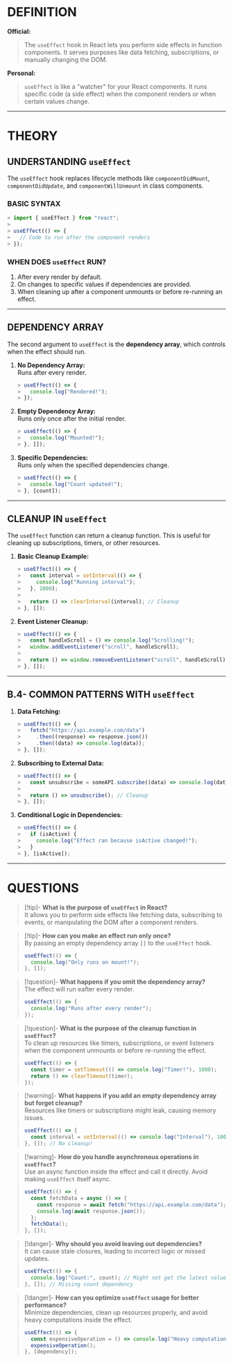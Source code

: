 # DEFINITION

**Official:**  
> The `useEffect` hook in React lets you perform side effects in function components. It serves purposes like data fetching, subscriptions, or manually changing the DOM.

**Personal:**  
> `useEffect` is like a "watcher" for your React components. It runs specific code (a side effect) when the component renders or when certain values change.

---

# THEORY

## UNDERSTANDING `useEffect`

The `useEffect` hook replaces lifecycle methods like `componentDidMount`, `componentDidUpdate`, and `componentWillUnmount` in class components.

### BASIC SYNTAX

```javascript
> import { useEffect } from "react";
>
> useEffect(() => {
>   // Code to run after the component renders
> });
```

### **WHEN DOES `useEffect` RUN?**
1. After every render by default.
2. On changes to specific values if dependencies are provided.
3. When cleaning up after a component unmounts or before re-running an effect.

---

## DEPENDENCY ARRAY

The second argument to `useEffect` is the **dependency array**, which controls when the effect should run.

1. **No Dependency Array:**  
   Runs after every render.
   ```javascript
   > useEffect(() => {
   >   console.log("Rendered!");
   > });
   ```

2. **Empty Dependency Array:**  
   Runs only once after the initial render.
   ```javascript
   > useEffect(() => {
   >   console.log("Mounted!");
   > }, []);
   ```

3. **Specific Dependencies:**  
   Runs only when the specified dependencies change.
   ```javascript
   > useEffect(() => {
   >   console.log("Count updated!");
   > }, [count]);
   ```

---

##  CLEANUP IN `useEffect`

The `useEffect` function can return a cleanup function. This is useful for cleaning up subscriptions, timers, or other resources.

1. **Basic Cleanup Example:**  
   ```javascript
   > useEffect(() => {
   >   const interval = setInterval(() => {
   >     console.log("Running interval");
   >   }, 1000);
   >
   >   return () => clearInterval(interval); // Cleanup
   > }, []);
   ```

2. **Event Listener Cleanup:**  
   ```javascript
   > useEffect(() => {
   >   const handleScroll = () => console.log("Scrolling!");
   >   window.addEventListener("scroll", handleScroll);
   >
   >   return () => window.removeEventListener("scroll", handleScroll);
   > }, []);
   ```

---

## B.4- COMMON PATTERNS WITH `useEffect`

1. **Data Fetching:**  
   ```javascript
   > useEffect(() => {
   >   fetch("https://api.example.com/data")
   >     .then((response) => response.json())
   >     .then((data) => console.log(data));
   > }, []);
   ```

2. **Subscribing to External Data:**  
   ```javascript
   > useEffect(() => {
   >   const unsubscribe = someAPI.subscribe((data) => console.log(data));
   >
   >   return () => unsubscribe(); // Cleanup
   > }, []);
   ```

3. **Conditional Logic in Dependencies:**  
   ```javascript
   > useEffect(() => {
   >   if (isActive) {
   >     console.log("Effect ran because isActive changed!");
   >   }
   > }, [isActive]);
   ```

---

# QUESTIONS

> [!tip]- **What is the purpose of `useEffect` in React?**  
> It allows you to perform side effects like fetching data, subscribing to events, or manipulating the DOM after a component renders.

> [!tip]- **How can you make an effect run only once?**  
> By passing an empty dependency array `[]` to the `useEffect` hook.  
> ```javascript
> useEffect(() => {
>   console.log("Only runs on mount!");
> }, []);
> ```

> [!question]- **What happens if you omit the dependency array?**  
> The effect will run eafter every render.  
> ```javascript
> useEffect(() => {
>   console.log("Runs after every render");
> });
> ```

> [!question]- **What is the purpose of the cleanup function in `useEffect`?**  
> To clean up resources like timers, subscriptions, or event listeners when the component unmounts or before re-running the effect.  
> ```javascript
> useEffect(() => {
>   const timer = setTimeout(() => console.log("Timer!"), 1000);
>   return () => clearTimeout(timer);
> });
> ```

> [!warning]- **What happens if you add an empty dependency array but forget cleanup?**  
> Resources like timers or subscriptions might leak, causing memory issues.  
> ```javascript
> useEffect(() => {
>   const interval = setInterval(() => console.log("Interval"), 1000);
> }, []); // No cleanup!
> ```

> [!warning]- **How do you handle asynchronous operations in `useEffect`?**  
> Use an async function inside the effect and call it directly. Avoid making `useEffect` itself async.  
> ```javascript
> useEffect(() => {
>   const fetchData = async () => {
>     const response = await fetch("https://api.example.com/data");
>     console.log(await response.json());
>   };
>   fetchData();
> }, []);
> ```

> [!danger]- **Why should you avoid leaving out dependencies?**  
> It can cause stale closures, leading to incorrect logic or missed updates.  
> ```javascript
> useEffect(() => {
>   console.log("Count:", count); // Might not get the latest value
> }, []); // Missing count dependency
> ```

> [!danger]- **How can you optimize `useEffect` usage for better performance?**  
> Minimize dependencies, clean up resources properly, and avoid heavy computations inside the effect.  
> ```javascript
> useEffect(() => {
>   const expensiveOperation = () => console.log("Heavy computation");
>   expensiveOperation();
> }, [dependency]);
> ```

